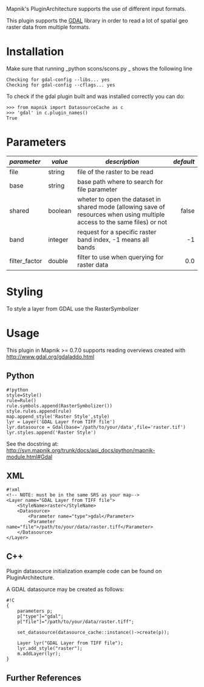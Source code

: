 <!-- Name: GDAL -->
<!-- Version: 18 -->
<!-- Last-Modified: 2010/11/13 10:18:41 -->
<!-- Author: kunitoki -->


Mapnik's PluginArchitecture supports the use of different input formats.

This plugin supports the [GDAL](http://www.gdal.org/) library in order to read a lot of spatial geo raster data from multiple formats.


# Installation

Make sure that running _python scons/scons.py _ shows the following line

    Checking for gdal-config --libs... yes
    Checking for gdal-config --cflags... yes

To check if the gdal plugin built and was installed correctly you can do:

    >>> from mapnik import DatasourceCache as c
    >>> 'gdal' in c.plugin_names()
    True


# Parameters

| *parameter* | *value*  | *description* | *default* |
|:------------|----------|---------------|----------:|
| file        | string   | file of the raster to be read | |
| base        | string   | base path where to search for file parameter | |
| shared      | boolean  | wheter to open the dataset in shared mode (allowing save of resources when using multiple access to the same files) or not | false |
| band        | integer  | request for a specific raster band index, -1 means all bands | -1 |
| filter_factor | double | filter to use when querying for raster data | 0.0 |

# Styling

To style a layer from GDAL use the RasterSymbolizer


# Usage

This plugin in Mapnik >= 0.7.0 supports reading overviews created with http://www.gdal.org/gdaladdo.html

## Python


    #!python
    style=Style()
    rule=Rule()
    rule.symbols.append(RasterSymbolizer())
    style.rules.append(rule)
    map.append_style('Raster Style',style)
    lyr = Layer('GDAL Layer from TIFF file')
    lyr.datasource = Gdal(base='/path/to/your/data',file='raster.tif')
    lyr.styles.append('Raster Style')

See the docstring at: http://svn.mapnik.org/trunk/docs/api_docs/python/mapnik-module.html#Gdal

## XML


    #!xml
    <!-- NOTE: must be in the same SRS as your map-->
    <Layer name="GDAL Layer from TIFF file">
    	<StyleName>raster</StyleName>
    	<Datasource>
    		<Parameter name="type">gdal</Parameter>
    		<Parameter name="file">/path/to/your/data/raster.tiff</Parameter>
    	</Datasource>
    </Layer>

## C++

Plugin datasource initialization example code can be found on PluginArchitecture.

A GDAL datasource may be created as follows:


    #!C
    {
        parameters p;
        p["type"]="gdal";
        p["file"]="/path/to/your/data/raster.tiff";
    
        set_datasource(datasource_cache::instance()->create(p));
    
        Layer lyr("GDAL Layer from TIFF file");
        lyr.add_style("raster");
        m.addLayer(lyr);
    }

## Further References
